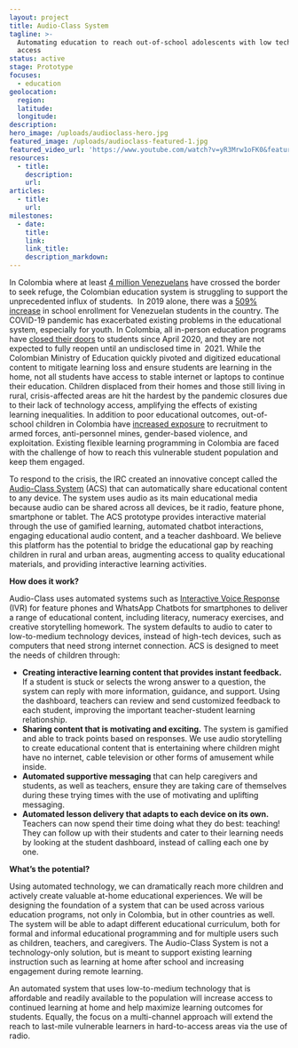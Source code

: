 ```yaml
---
layout: project
title: Audio-Class System
tagline: >-
  Automating education to reach out-of-school adolescents with low technology
  access
status: active
stage: Prototype
focuses:
  - education
geolocation:
  region:
  latitude:
  longitude:
description:
hero_image: /uploads/audioclass-hero.jpg
featured_image: /uploads/audioclass-featured-1.jpg
featured_video_url: 'https://www.youtube.com/watch?v=yR3Mrw1oFK0&feature=youtu.be'
resources:
  - title:
    description:
    url:
articles:
  - title:
    url:
milestones:
  - date:
    title:
    link:
    link_title:
    description_markdown:
---
```


In Colombia where at least [4 million Venezuelans](https://www.unhcr.org/en-us/news/press/2019/6/5cfa2a4a4/refugees-migrants-venezuela-top-4-million-unhcr-iom.html) have crossed the border to seek refuge, the Colombian education system is struggling to support the unprecedented influx of students.&nbsp; In 2019 alone, there was a [509% increase](http://www.oas.org/en/iachr/docs/annual/2019/docs/IA2019cap4BVE-en.docx) in school enrollment for Venezuelan students in the country. The COVID-19 pandemic has exacerbated existing problems in the educational system, especially for youth. In Colombia, all in-person education programs have [closed their doors](https://en.unesco.org/covid19/educationresponse) to students since April 2020, and they are not expected to fully reopen until an undisclosed time in&nbsp; 2021. While the Colombian Ministry of Education quickly pivoted and digitized educational content to mitigate learning loss and ensure students are learning in the home, not all students have access to stable internet or laptops to continue their education. Children displaced from their homes and those still living in rural, crisis-affected areas are hit the hardest by the pandemic closures due to their lack of technology access, amplifying the effects of existing learning inequalities. In addition to poor educational outcomes, out-of-school children in Colombia have [increased exposure](https://www.unicef.org/about/annualreport/files/Colombia_2018_COAR.pdf) to recruitment to armed forces, anti-personnel mines, gender-based violence, and exploitation. Existing flexible learning programming in Colombia are faced with the challenge of how to reach this vulnerable student population and keep them engaged.&nbsp;

To respond to the crisis, the IRC created an innovative concept called the [Audio-Class System](https://www.sistema-audioclase.com/) (ACS) that can automatically share educational content to any device. The system uses audio as its main educational media because audio can be shared across all devices, be it radio, feature phone, smartphone or tablet. The ACS prototype provides interactive material through the use of gamified learning, automated chatbot interactions, engaging educational audio content, and a teacher dashboard. We believe this platform has the potential to bridge the educational gap by reaching children in rural and urban areas, augmenting access to quality educational materials, and providing interactive learning activities.

**How does it work?*****&nbsp;***

Audio-Class uses automated systems such as [Interactive Voice Response](https://thenextweb.com/future-of-communications/2015/04/20/enhancing-customer-engagement-with-interactive-voice-response/#gref) (IVR) for feature phones and WhatsApp Chatbots for smartphones to deliver a range of educational content, including literacy, numeracy exercises, and creative storytelling homework. The system defaults to audio to cater to low-to-medium technology devices, instead of high-tech devices, such as computers that need strong internet connection. ACS is designed to meet the needs of children through:&nbsp;

* **Creating interactive learning content that provides instant feedback.** If a student is stuck or selects the wrong answer to a question, the system can reply with more information, guidance, and support. Using the dashboard, teachers can review and send customized feedback to each student, improving the important teacher-student learning relationship.
* **Sharing content that is motivating and exciting.** The system is gamified and able to track points based on responses. We use audio storytelling to create educational content that is entertaining where children might have no internet, cable television or other forms of amusement while inside.&nbsp;
* **Automated supportive messaging** that can help caregivers and students, as well as teachers, ensure they are taking care of themselves during these trying times with the use of motivating and uplifting messaging.&nbsp;
* **Automated lesson delivery that adapts to each device on its own.** Teachers can now spend their time doing what they do best: teaching\! They can follow up with their students and cater to their learning needs by looking at the student dashboard, instead of calling each one by one.&nbsp;

**What’s the potential?**

Using automated technology, we can dramatically reach more children and actively create valuable at-home educational experiences. We will be designing the foundation of a system that can be used across various education programs, not only in Colombia, but in other countries as well. The system will be able to adapt different educational curriculum, both for formal and informal educational programming and for multiple users such as children, teachers, and caregivers. The Audio-Class System is not a technology-only solution, but is meant to support existing learning instruction such as learning at home after school and increasing engagement during remote learning.

An automated system that uses low-to-medium technology that is affordable and readily available to the population will increase access to continued learning at home and help maximize learning outcomes for students. Equally, the focus on a multi-channel approach will extend the reach to last-mile vulnerable learners in hard-to-access areas via the use of radio.
